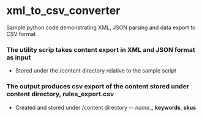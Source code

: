 # xml_to_csv_converter
Sample python code demonstrating XML, JSON parsing and data export to CSV format

### The utility scrip takes content export in XML and JSON format as input
- Stored under the /content directory relative to the sample script

### The output produces csv export of the content stored under content directory, rules_export.csv 
- Created and stored under /content directory
-- _name__, __keywords__, __skus__
